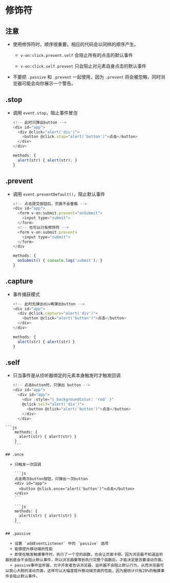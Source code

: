 # 修饰符

## 注意

*   使用修饰符时，顺序很重要。相应的代码会以同样的顺序产生。

    *   `v-on:click.prevent.self` 会阻止所有的点击的默认事件

    *   `v-on:click.self.prevent` 只会阻止对元素自身点击的默认事件

*   不要把  `.passive` 和 `.prevent` 一起使用，因为 `.prevent` 将会被忽略，同时浏览器可能会向你展示一个警告。

## .stop

*   调用 `event.stop`，阻止事件冒泡

    ```javascript
    <!-- 此时只弹出button -->
    <div id="app">
      <div @click="alert('div')">
        <button @click.stop="alert('button')">点击</button>
      </div>
    </div>
    ```

    ```javascript
    methods: {
      alert(str) { alert(str); }
    }
    ```

## .prevent

*   调用 `event.preventDefault()`，阻止默认事件

    ```javascript
    <!-- 点击提交按钮后，页面不会重载 -->
    <div id="app">
      <form v-on:submit.prevent="onSubmit">
        <input type="submit">
      </form>
      <!-- 也可以只有修饰符 -->
      <form v-on:submit.prevent>
        <input type="submit">
      </form>
    </div
    ```

    ```javascript
    methods: {
      onSubmit() { console.log('submit'); }
    }
    ```

## .capture

*   事件捕获模式

    ```javascript
    <!-- 此时先弹出div再弹出button -->
    <div id="app">
      <div @click.capture="alert('div')">
        <button @click="alert('button')">点击</button>
      </div>
    </div>
    ```

    ```javascript
    methods: {
      alert(str) { alert(str) }
    }
    ```

## .self

*   只当事件是从侦听器绑定的元素本身触发时才触发回调

    ```javascript
    <!-- 点击button时，只弹出 button -->
    <div id="app">
      <div id="app">
        <div :style="{ backgroundColor: 'red' }" 
        @click.self="alert('div')">
          <button @click="alert('button')">点击</button>
        </div>
      </div>
    ```

````text
```js
    methods: {
      alert(str) { alert(str) }
    }
    ```

## .once

  + 只触发一次回调

    ```js
    点击两次button按钮，只弹出一次button
    <div id="app">
      <button @click.once="alert('button')">点击</button>
    </div>
    ```

    ```js
    methods: {
      alert(str) { alert(str) }
    }
    ```

## .passive

  + 设置 `addEventListener` 中的 `passive` 选项
  + 能够提升移动端的性能
  + 即使在触发触摸事件时，执行了一个空的函数，也会让页面卡顿。因为浏览器不知道监听器到底会不会阻止默认事件，所以浏览器要等到执行完整个函数后，才能决定是否要滚动页面。
  + passive事件监听器，允许开发者告诉浏览器，监听器不会阻止默认行为，从而浏览器可以放心大胆的滚动页面，这样可以大幅度提升移动端页面的性能，因为据统计只有20%的触摸事件会阻止默认事件。
````
